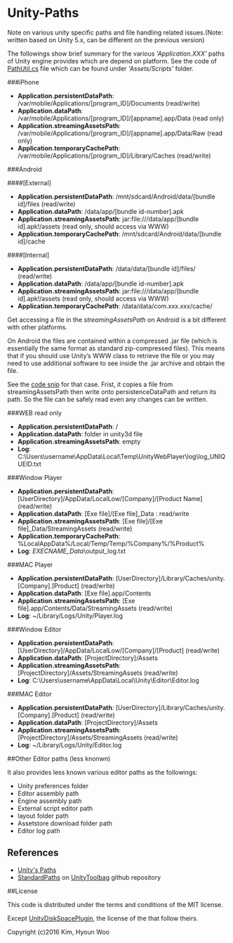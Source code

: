 # Unity-Paths
Note on various unity specific paths and file handling related issues.(Note: written based on Unity 5.x, can be different on the previous version)

The followings show brief summary for the various *'Application.XXX'* paths of Unity engine provides which are depend on platform. See the code of [PathUtil.cs](https://github.com/kimsama/Unity-Paths/blob/master/Assets/Scripts/PathUtil.cs) file which can be found under *'Assets/Scripts'* folder. 

###iPhone

* **Application.persistentDataPath**: /var/mobile/Applications/[program_ID]/Documents  (read/write)
* **Application.dataPath**: /var/mobile/Applications/[program_ID]/[appname].app/Data  (read only)
* **Application.streamingAssetsPath**: /var/mobile/Applications/[program_ID]/[appname].app/Data/Raw   (read only)
* **Application.temporaryCachePath**: /var/mobile/Applications/[program_ID]/Library/Caches  (read/write)

###Android

####[External]
* **Application.persistentDataPath**: /mnt/sdcard/Android/data/[bundle id]/files  (read/write)
* **Application.dataPath**: /data/app/[bundle id-number].apk
* **Application.streamingAssetsPath**: jar:file:///data/app/[bundle id].apk!/assets  (read only, should access via WWW)
* **Application.temporaryCachePath**: /mnt/sdcard/Android/data/[bundle id]/cache

####[Internal]
* **Application.persistentDataPath**: /data/data/[bundle id]/files/  (read/write)
* **Application.dataPath**: /data/app/[bundle id-number].apk
* **Application.streamingAssetsPath**: jar:file:///data/app/[bundle id].apk!/assets  (read only, should access via WWW)
* **Application.temporaryCachePath**: /data/data/com.xxx.xxx/cache/

Get accessing a file in the *streamingAssetsPath* on Android is a bit different with other platforms.

On Android the files are contained within a compressed .jar file (which is essentially the same format as standard zip-compressed files). This means that if you should use Unity’s WWW class to retrieve the file or you may need to use additional software to see inside the .jar archive and obtain the file.

See the [code snip](https://gist.github.com/amowu/8121334) for that case. Frist, it copies a file from streamingAssetsPath then write onto persistenceDataPath and return its path. So the file can be safely read even any changes can be written.


###WEB
read only

* **Application.persistentDataPath**: /
* **Application.dataPath**: folder in unity3d file
* **Application.streamingAssetsPath**: empty
* **Log**: C:\Users\username\AppData\Local\Temp\UnityWebPlayer\log\log_UNIQUEID.txt

###Window Player
* **Application.persistentDataPath**: [UserDirectory]/AppData/LocalLow/[Company]/[Product Name]  (read/write)
* **Application.dataPath**: [Exe file]/[Exe file]_Data : read/write
* **Application.streamingAssetsPath**: [Exe file]/[Exe file]_Data/StreamingAssets  (read/write)
* **Application.temporaryCachePath**: %LocalAppData%/Local/Temp/Temp/%Company%/%Product%
* **Log**: _EXECNAME_Data_\output_log.txt

###MAC Player
* **Application.persistentDataPath**: [UserDirectory]/Library/Caches/unity.[Company].[Product] (read/write)
* **Application.dataPath**: [Exe file].app/Contents
* **Application.streamingAssetsPath**: [Exe file].app/Contents/Data/StreamingAssets (read/write)
* **Log**: ~/Library/Logs/Unity/Player.log

###Window Editor
* **Application.persistentDataPath**: [UserDirectory]/AppData/LocalLow/[Company]/[Product]  (read/write)
* **Application.dataPath**: [ProjectDirectory]/Assets
* **Application.streamingAssetsPath**: [ProjectDirectory]/Assets/StreamingAssets	 (read/write)
* **Log**: C:\Users\username\AppData\Local\Unity\Editor\Editor.log

###MAC Editor
* **Application.persistentDataPath**: [UserDirectory]/Library/Caches/unity.[Company].[Product]  (read/write)
* **Application.dataPath**: [ProjectDirectory]/Assets
* **Application.streamingAssetsPath**: [ProjectDirectory]/Assets/StreamingAssets  (read/write)
* **Log**: ~/Library/Logs/Unity/Editor.log

##Other Editor paths (less knonwn)

It also provides less known various editor paths as the followings:

* Unity preferences folder
* Editor assembly path
* Engine assembly path
* External script editor path
* layout folder path
* Assetstore download folder path
* Editor log path


## References

* [Unity's Paths](http://masa795.hatenablog.jp/entry/2013/05/14/100024)
* [StandardPaths](https://github.com/nickgravelyn/UnityToolbag/tree/master/StandardPaths) on [UnityToolbag](https://github.com/nickgravelyn/UnityToolbag) github repository


##License

This code is distributed under the terms and conditions of the MIT license.

Except [UnityDiskSpacePlugin](https://github.com/asus4/UnityDiskSpacePlugin), the license of the that follow theirs.

Copyright (c)2016 Kim, Hyoun Woo
